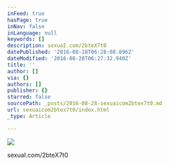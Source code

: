 ```yaml
---
inFeed: true
hasPage: true
inNav: false
inLanguage: null
keywords: []
description: sexuaI.com/2bteX7t0
datePublished: '2016-08-28T06:28:08.896Z'
dateModified: '2016-08-28T06:27:32.940Z'
title: ''
author: []
via: {}
authors: []
publisher: {}
starred: false
sourcePath: _posts/2016-08-28-sexuaicom2btex7t0.md
url: sexuaicom2btex7t0/index.html
_type: Article

---
```

![](https://the-grid-user-content.s3-us-west-2.amazonaws.com/28e9065e-8078-4a2d-858a-c4f6734e7796.jpg)

sexuaI.com/2bteX7t0